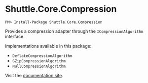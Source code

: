# Shuttle.Core.Compression

```
PM> Install-Package Shuttle.Core.Compression
```

Provides a compression adapter through the `ICompressionAlgorithm` interface.

Implementations available in this package:

- `DeflateCompressionAlgorithm`
- `GZipCompressionAlgorithm`
- `NullCompressionAlgorithm`

Visit the [documentation site](http://shuttle.github.io/shuttle-core/).